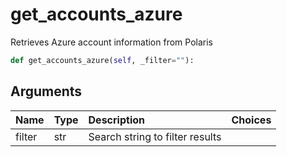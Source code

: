 # get\_accounts\_azure

Retrieves Azure account information from Polaris

```python
def get_accounts_azure(self, _filter=""):
```

## Arguments

| Name | Type | Description | Choices |
| :--- | :--- | :--- | :--- |
| filter | str | Search string to filter results |  |

